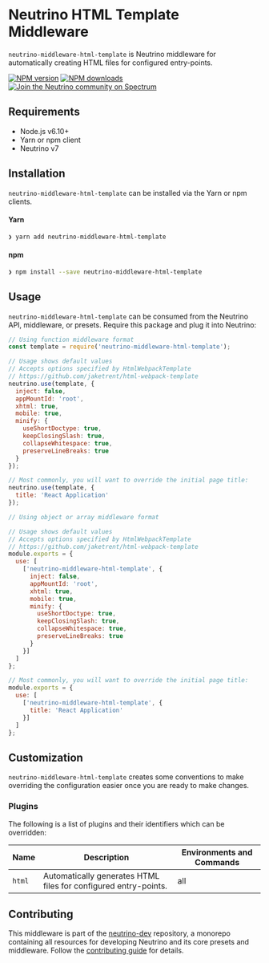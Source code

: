 # Neutrino HTML Template Middleware

`neutrino-middleware-html-template` is Neutrino middleware for automatically creating HTML files for configured
entry-points.

[![NPM version][npm-image]][npm-url]
[![NPM downloads][npm-downloads]][npm-url]
[![Join the Neutrino community on Spectrum][spectrum-image]][spectrum-url]

## Requirements

- Node.js v6.10+
- Yarn or npm client
- Neutrino v7

## Installation

`neutrino-middleware-html-template` can be installed via the Yarn or npm clients.

#### Yarn

```bash
❯ yarn add neutrino-middleware-html-template
```

#### npm

```bash
❯ npm install --save neutrino-middleware-html-template
```

## Usage

`neutrino-middleware-html-template` can be consumed from the Neutrino API, middleware, or presets. Require this package
and plug it into Neutrino:

```js
// Using function middleware format
const template = require('neutrino-middleware-html-template');

// Usage shows default values
// Accepts options specified by HtmlWebpackTemplate
// https://github.com/jaketrent/html-webpack-template
neutrino.use(template, {
  inject: false,
  appMountId: 'root',
  xhtml: true,
  mobile: true,
  minify: {
    useShortDoctype: true,
    keepClosingSlash: true,
    collapseWhitespace: true,
    preserveLineBreaks: true
  }
});

// Most commonly, you will want to override the initial page title:
neutrino.use(template, {
  title: 'React Application'
});
```

```js
// Using object or array middleware format

// Usage shows default values
// Accepts options specified by HtmlWebpackTemplate
// https://github.com/jaketrent/html-webpack-template
module.exports = {
  use: [
    ['neutrino-middleware-html-template', {
      inject: false,
      appMountId: 'root',
      xhtml: true,
      mobile: true,
      minify: {
        useShortDoctype: true,
        keepClosingSlash: true,
        collapseWhitespace: true,
        preserveLineBreaks: true
      }
    }]
  ]
};

// Most commonly, you will want to override the initial page title:
module.exports = {
  use: [
    ['neutrino-middleware-html-template', {
      title: 'React Application'
    }]
  ]
};
```

## Customization

`neutrino-middleware-html-template` creates some conventions to make overriding the configuration easier once you are ready to
make changes.

### Plugins

The following is a list of plugins and their identifiers which can be overridden:

| Name | Description | Environments and Commands |
| --- | --- | --- |
| `html` | Automatically generates HTML files for configured entry-points. | all |

## Contributing

This middleware is part of the [neutrino-dev](https://github.com/mozilla-neutrino/neutrino-dev) repository, a monorepo
containing all resources for developing Neutrino and its core presets and middleware. Follow the
[contributing guide](https://neutrino.js.org/contributing) for details.

[npm-image]: https://img.shields.io/npm/v/neutrino-middleware-html-template.svg
[npm-downloads]: https://img.shields.io/npm/dt/neutrino-middleware-html-template.svg
[npm-url]: https://npmjs.org/package/neutrino-middleware-html-template
[spectrum-image]: https://withspectrum.github.io/badge/badge.svg
[spectrum-url]: https://spectrum.chat/neutrino

